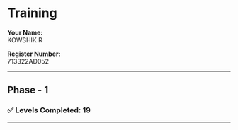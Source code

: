 # Training

**Your Name:**  
KOWSHIK R

**Register Number:**  
713322AD052

---

## Phase - 1

### ✅ Levels Completed: 19

---
